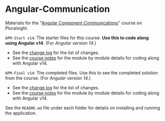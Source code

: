 # Angular-Communication

Materials for the "[Angular Component Communications](http://bit.ly/Angular-Communication)" course on Pluralsight.

`APM-Start v14`: The starter files for this course. **Use this to code along using Angular v14**. (For <i>Angular version 14</i>.)

- See the [change log](https://github.com/DeborahK/Angular-Communication/blob/master/CHANGELOG.md) for the list of changes.
- See the [course notes](https://github.com/DeborahK/Angular-Communication/blob/master/COURSENOTES-v14.md) for the module by module details for coding along with Angular v14.

`APM-Final v14`: The completed files. Use this to see the completed solution from the course. (For <i>Angular version 14</i>.)

- See the [change log](https://github.com/DeborahK/Angular-Communication/blob/master/CHANGELOG.md) for the list of changes.
- See the [course notes](https://github.com/DeborahK/Angular-Communication/blob/master/COURSENOTES-v14.md) for the module by module details for coding along with Angular v14.

See the `README.md` file under each folder for details on installing and running the application.
